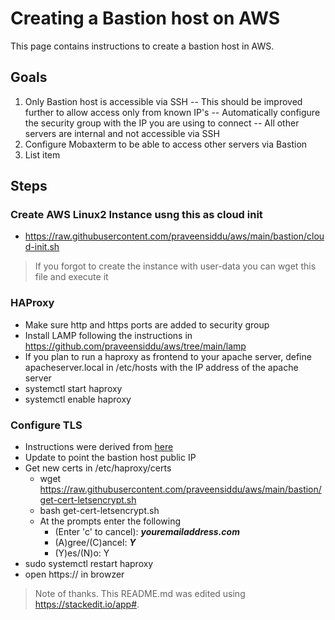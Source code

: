 # Creating a Bastion host on AWS
This page contains instructions to create a bastion host in AWS.
## Goals
1. Only Bastion host is accessible via SSH
-- This should be improved further to allow access only from known IP's
-- Automatically configure the security group with the IP you are using to connect
-- All other servers are internal and not accessible via SSH
5. Configure Mobaxterm to be able to access other servers via Bastion
6. List item
## Steps
### Create AWS Linux2 Instance usng this as cloud init
- https://raw.githubusercontent.com/praveensiddu/aws/main/bastion/cloud-init.sh
> If you forgot to create the instance with user-data you can wget this file and execute it
### HAProxy
- Make sure http and https ports are added to security group
- Install LAMP following the instructions in https://github.com/praveensiddu/aws/tree/main/lamp
- If you plan to run a haproxy as frontend to your apache server, define apacheserver.local in /etc/hosts with the IP address of the apache server
- systemctl start haproxy
- systemctl enable haproxy
### Configure TLS
- Instructions were derived from [here](https://www.digitalocean.com/community/tutorials/how-to-secure-haproxy-with-let-s-encrypt-on-centos-7)
- Update **<yourdomain>** to point the bastion host public IP
- Get new certs in /etc/haproxy/certs
  - wget https://raw.githubusercontent.com/praveensiddu/aws/main/bastion/get-cert-letsencrypt.sh
  - bash get-cert-letsencrypt.sh **<yourdomain>**
  - At the prompts enter the following
    - (Enter 'c' to cancel): ***youremailaddress.com***
    - (A)gree/(C)ancel: ***Y***
    - (Y)es/(N)o: Y
- sudo systemctl restart haproxy
- open https://<yourdomain> in browzer


> Note of thanks. This README.md was edited using https://stackedit.io/app#.